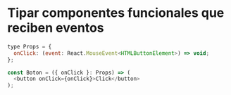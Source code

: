 # **Tipar componentes funcionales que reciben eventos**

```javascript
type Props = {
  onClick: (event: React.MouseEvent<HTMLButtonElement>) => void;
};

const Boton = ({ onClick }: Props) => (
  <button onClick={onClick}>Click</button>
);
```

